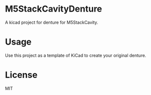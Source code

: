 # M5StackCavityDenture

A kicad project for denture for M5StackCavity.

# Usage

Use this project as a template of KiCad to create your original denture.

# License

MIT
